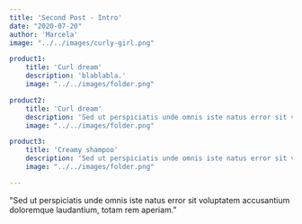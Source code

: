 ```yaml
---
title: 'Second Post - Intro'
date: "2020-07-20"
author: 'Marcela'
image: "../../images/curly-girl.png"

product1: 
    title: 'Curl dream'
    description: 'blablabla.'
    image: "../../images/folder.png"

product2: 
    title: 'Curl dream'
    description: 'Sed ut perspiciatis unde omnis iste natus error sit voluptatem accusantium doloremque laudantium, totam rem aperiam.'
    image: "../../images/folder.png"

product3: 
    title: 'Creamy shampoo'
    description: 'Sed ut perspiciatis unde omnis iste natus error sit voluptatem accusantium doloremque laudantium, totam rem aperiam.'
    image: "../../images/folder.png"

---
```


"Sed ut perspiciatis unde omnis iste natus error sit voluptatem accusantium doloremque laudantium, totam rem aperiam."